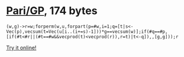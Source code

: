 # [Pari/GP], 174 bytes

    (w,g)->r=w;forperm(w,u,forpart(p=#w,i=1;q=[t|s<-Vec(p),vecsum(t=Vec(u[i..(i+=s)-1]))*g==vecsum(w)];if(#q==#p,[if(#t<#r||(#t==#w&&vecprod(t)<vecprod(r)),r=t)|t<-q]),,[g,g]));r

[Try it online!][TIO-kwftps3x]

[Pari/GP]: http://pari.math.u-bordeaux.fr/
[TIO-kwftps3x]: https://tio.run/##VYzhasMwDIRfxTRQrFUuZB2FkaiPsT/GP0yWGEO6OopTM8i7Z/ZYxwYH@u50UrDslQvbIGiTCR2oC1NqhhuHnq85WbCw5SgDVQk91c1EOq5zq976TgbAe9/Ny1VGKn7R/niU/kAzqNoAPDmin0IC0/hBVhNRFVAXjG3F65pnjtJ@n4uBb@8yQvtABkCmCGts1WQAUTt0@W/Dmw1h/JRWqIsI7D9ixl0xO9HZcZQDCpuPhda6RpH1/K3zH70aFCdTKr/r00Mv/0sGti8 "Pari/GP – Try It Online"